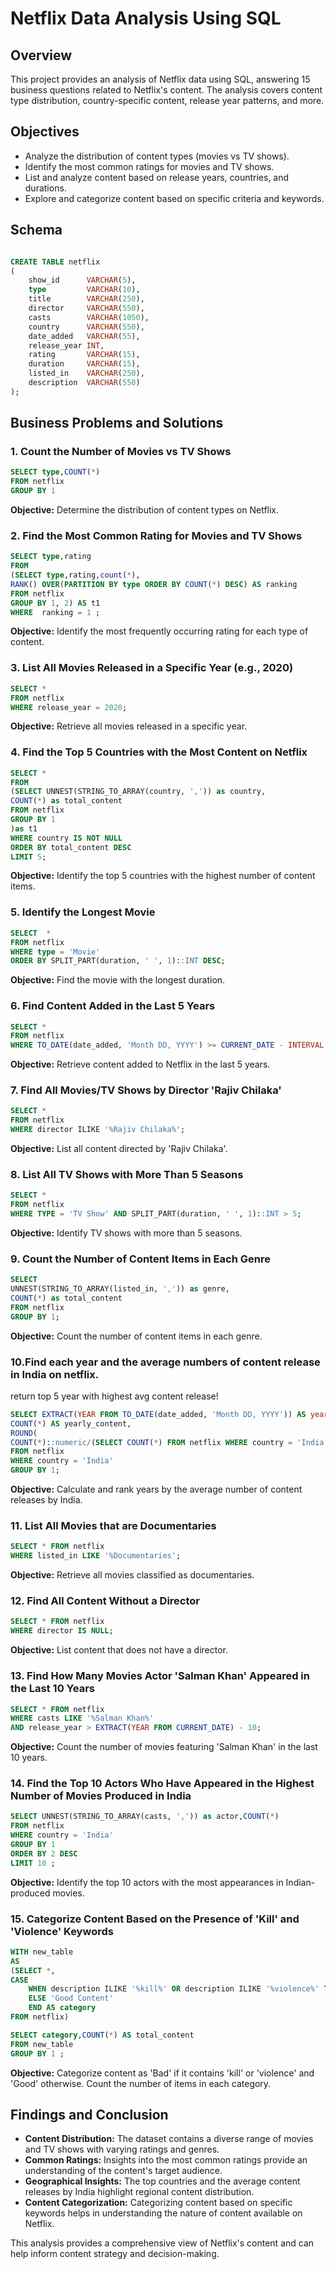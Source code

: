 # Netflix Data Analysis Using SQL

## Overview
This project provides an analysis of Netflix data using SQL, answering 15 business questions related to Netflix's content. The analysis covers content type distribution, country-specific content, release year patterns, and more.


## Objectives

- Analyze the distribution of content types (movies vs TV shows).
- Identify the most common ratings for movies and TV shows.
- List and analyze content based on release years, countries, and durations.
- Explore and categorize content based on specific criteria and keywords.


## Schema

```sql

CREATE TABLE netflix
(
    show_id      VARCHAR(5),
    type         VARCHAR(10),
    title        VARCHAR(250),
    director     VARCHAR(550),
    casts        VARCHAR(1050),
    country      VARCHAR(550),
    date_added   VARCHAR(55),
    release_year INT,
    rating       VARCHAR(15),
    duration     VARCHAR(15),
    listed_in    VARCHAR(250),
    description  VARCHAR(550)
);
```

## Business Problems and Solutions

### 1. Count the Number of Movies vs TV Shows

```sql
SELECT type,COUNT(*)
FROM netflix
GROUP BY 1

```

**Objective:** Determine the distribution of content types on Netflix.

### 2. Find the Most Common Rating for Movies and TV Shows

```sql
SELECT type,rating
FROM 
(SELECT type,rating,count(*),
RANK() OVER(PARTITION BY type ORDER BY COUNT(*) DESC) AS ranking
FROM netflix
GROUP BY 1, 2) AS t1
WHERE  ranking = 1 ;

```

**Objective:** Identify the most frequently occurring rating for each type of content.

### 3. List All Movies Released in a Specific Year (e.g., 2020)

```sql
SELECT * 
FROM netflix
WHERE release_year = 2020;
```

**Objective:** Retrieve all movies released in a specific year.

### 4. Find the Top 5 Countries with the Most Content on Netflix

```sql
SELECT * 
FROM
(SELECT UNNEST(STRING_TO_ARRAY(country, ',')) as country,
COUNT(*) as total_content
FROM netflix
GROUP BY 1
)as t1
WHERE country IS NOT NULL
ORDER BY total_content DESC
LIMIT 5;

```

**Objective:** Identify the top 5 countries with the highest number of content items.

### 5. Identify the Longest Movie

```sql
SELECT  *
FROM netflix
WHERE type = 'Movie'
ORDER BY SPLIT_PART(duration, ' ', 1)::INT DESC;

```

**Objective:** Find the movie with the longest duration.

### 6. Find Content Added in the Last 5 Years

```sql
SELECT *
FROM netflix
WHERE TO_DATE(date_added, 'Month DD, YYYY') >= CURRENT_DATE - INTERVAL '5 years';
```

**Objective:** Retrieve content added to Netflix in the last 5 years.

### 7. Find All Movies/TV Shows by Director 'Rajiv Chilaka'

```sql
SELECT *
FROM netflix
WHERE director ILIKE '%Rajiv Chilaka%';

```

**Objective:** List all content directed by 'Rajiv Chilaka'.

### 8. List All TV Shows with More Than 5 Seasons

```sql
SELECT *
FROM netflix
WHERE TYPE = 'TV Show' AND SPLIT_PART(duration, ' ', 1)::INT > 5;

```

**Objective:** Identify TV shows with more than 5 seasons.

### 9. Count the Number of Content Items in Each Genre

```sql
SELECT 
UNNEST(STRING_TO_ARRAY(listed_in, ',')) as genre,
COUNT(*) as total_content
FROM netflix
GROUP BY 1;
```

**Objective:** Count the number of content items in each genre.

### 10.Find each year and the average numbers of content release in India on netflix. 
return top 5 year with highest avg content release!

```sql
SELECT EXTRACT(YEAR FROM TO_DATE(date_added, 'Month DD, YYYY')) AS year, 
COUNT(*) AS yearly_content,
ROUND(
COUNT(*)::numeric/(SELECT COUNT(*) FROM netflix WHERE country = 'India')::numeric* 100, 2) AS avg_content_per_year
FROM netflix
WHERE country = 'India'
GROUP BY 1;

```

**Objective:** Calculate and rank years by the average number of content releases by India.

### 11. List All Movies that are Documentaries

```sql
SELECT * FROM netflix
WHERE listed_in LIKE '%Documentaries';

```

**Objective:** Retrieve all movies classified as documentaries.

### 12. Find All Content Without a Director

```sql
SELECT * FROM netflix
WHERE director IS NULL;
```

**Objective:** List content that does not have a director.

### 13. Find How Many Movies Actor 'Salman Khan' Appeared in the Last 10 Years

```sql
SELECT * FROM netflix
WHERE casts LIKE '%Salman Khan%'
AND release_year > EXTRACT(YEAR FROM CURRENT_DATE) - 10;

```

**Objective:** Count the number of movies featuring 'Salman Khan' in the last 10 years.

### 14. Find the Top 10 Actors Who Have Appeared in the Highest Number of Movies Produced in India

```sql
SELECT UNNEST(STRING_TO_ARRAY(casts, ',')) as actor,COUNT(*)
FROM netflix
WHERE country = 'India'
GROUP BY 1
ORDER BY 2 DESC
LIMIT 10 ;

```

**Objective:** Identify the top 10 actors with the most appearances in Indian-produced movies.

### 15. Categorize Content Based on the Presence of 'Kill' and 'Violence' Keywords

```sql
WITH new_table
AS
(SELECT *,
CASE 
	WHEN description ILIKE '%kill%' OR description ILIKE '%violence%' THEN 'Bad Content'
    ELSE 'Good Content'
    END AS category
FROM netflix)

SELECT category,COUNT(*) AS total_content
FROM new_table
GROUP BY 1 ;

```

**Objective:** Categorize content as 'Bad' if it contains 'kill' or 'violence' and 'Good' otherwise. Count the number of items in each category.

## Findings and Conclusion

- **Content Distribution:** The dataset contains a diverse range of movies and TV shows with varying ratings and genres.
- **Common Ratings:** Insights into the most common ratings provide an understanding of the content's target audience.
- **Geographical Insights:** The top countries and the average content releases by India highlight regional content distribution.
- **Content Categorization:** Categorizing content based on specific keywords helps in understanding the nature of content available on Netflix.

This analysis provides a comprehensive view of Netflix's content and can help inform content strategy and decision-making.
